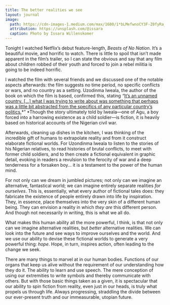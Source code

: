 ```yaml
---
title: The better realities we see
layout: journal
image:
  path: https://cdn-images-1.medium.com/max/1600/1*bLMefwnoCY3F-Z0fyRa_YQ.jpeg
  attribution: https://unsplash.com/@issara
  caption: Photo by Issara Willenskomer
---
```


Tonight I watched Netflix’s debut feature-length, _Beasts of No Nation_. It’s a
beautiful movie, and horrific to watch. There is little to spoil that isn’t made
apparent in the film’s trailer, so I can state the obvious and say that any film
about children robbed of their youth and forced to join a rebel militia is going
to be indeed horrific.

I watched the film with several friends and we discussed one of the notable
aspects afterwards: the film suggests no time period, no specific conflicts or
wars, and no country as a setting. Uzodinma Iweala, the author of the book on
which the film is based, confirmed this, stating _“_[It’s an unnamed country.
[…] what I was trying to write about was something that perhaps was a little bit
abstracted from the specifics of any particular country’s
politics.](http://venturesafrica.com/exclusive-interview-with-uzodinma-iweala-author-beasts-of-no-nation/)*”
*Though the story ultimately told by Iweala—one of Agu, a boy forced into a
harrowing existence as a child soldier—is fiction, it is heavily based on
historical accounts of the Nigerian civil war.

Afterwards, cleaning up dishes in the kitchen, I was thinking of the incredible
gift of humans to extrapolate reality and from it construct elaborate fictional
worlds. For Uzondinma Iweala to listen to the stories of his Nigerian relatives,
to read histories of brutal conflicts, to meet with former child soldiers, and
to then create a fictional equivalent in graphic detail, evoking in readers a
revulsion to the ferocity of war and a deep tenderness for a forsaken boy… it is
a testament to the power of the human mind.

For not only can we dream in jumbled pictures; not only can we imagine an
alternative, fantastical world; we can imagine entirely separate realities _for
ourselves_. This is, essentially, what every author of fictional tales does:
they fabricate the existence of people entirely drawn into life by inspiration.
They, in essence, place themselves into the very skin of a different human
being. They can envision a reality in which _they are_ this different person.
And though not necessarily in writing, this is what we all do.

What makes this human ability all the more powerful, I think, is that not only
can we imagine alternative realities, but _better_ alternative realities. We can
look into the future and see ways to improve ourselves and the world. And we use
our ability to devise these fictional worlds to generate a very powerful thing:
_hope_. Hope, in turn, inspires action, often leading to the change we seek.

There are many things to marvel at in our human bodies. Functions of our organs
that keep us alive without the requirement of our understanding how they do it.
The ability to learn and use speech. The mere conception of using our
extremities to write symbols and thereby communicate with others. But with those
basic things taken as a given, it is spectacular that our ability to spin
fiction from reality, even just in our heads, is truly what propels us through
life. Always progressing, straddling the divide between our ever-present truth
and our immeasurable, utopian future.
